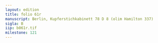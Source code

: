```yaml
---
layout: edition
title: folio 61r
manuscript: Berlin, Kupferstichkabinett 78 D 8 (olim Hamilton 337)
sigla: B
iip: b061r.tif
milestone: 121
---
```

